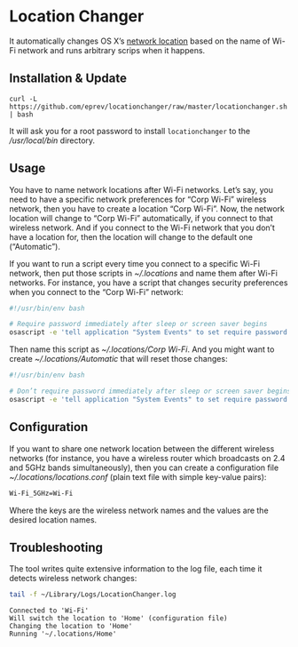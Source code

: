 # Location Changer

It automatically changes OS X’s [network location](https://support.apple.com/en-us/HT202480)
based on the name of Wi-Fi network and runs arbitrary scrips when it happens.

## Installation & Update

```
curl -L https://github.com/eprev/locationchanger/raw/master/locationchanger.sh | bash
```

It will ask you for a root password to install `locationchanger` to the */usr/local/bin* directory.

## Usage

You have to name network locations after Wi-Fi networks. Let’s say, you need to have
a specific network preferences for “Corp Wi-Fi” wireless network, then you have to create
a location “Corp Wi-Fi”. Now, the network location will change to “Corp Wi-Fi” automatically,
if you connect to that wireless network. And if you connect to the Wi-Fi network that you
don’t have a location for, then the location will change to the default one (“Automatic”).

If you want to run a script every time you connect to a specific Wi-Fi network, then put
those scripts in *~/.locations* and name them after Wi-Fi networks. For instance, you have
a script that changes security preferences when you connect to the “Corp Wi-Fi” network:

```bash
#!/usr/bin/env bash

# Require password immediately after sleep or screen saver begins
osascript -e 'tell application "System Events" to set require password to wake of security preferences to true'
```

Then name this script as *~/.locations/Corp Wi-Fi*. And you might want to create
*~/.locations/Automatic* that will reset those changes:

```bash
#!/usr/bin/env bash

# Don’t require password immediately after sleep or screen saver begins
osascript -e 'tell application "System Events" to set require password to wake of security preferences to false'
```

## Configuration

If you want to share one network location between the different wireless networks (for instance, you have a wireless router which broadcasts on 2.4 and 5GHz bands simultaneously), then you can create a configuration file *~/.locations/locations.conf* (plain text file with simple key-value pairs):

```bash
Wi-Fi_5GHz=Wi-Fi
```

Where the keys are the wireless network names and the values are the desired location names.

## Troubleshooting

The tool writes quite extensive information to the log file, each time it detects wireless network changes:

```bash
tail -f ~/Library/Logs/LocationChanger.log
```

```
Connected to 'Wi-Fi'
Will switch the location to 'Home' (configuration file)
Changing the location to 'Home'
Running '~/.locations/Home'
```
